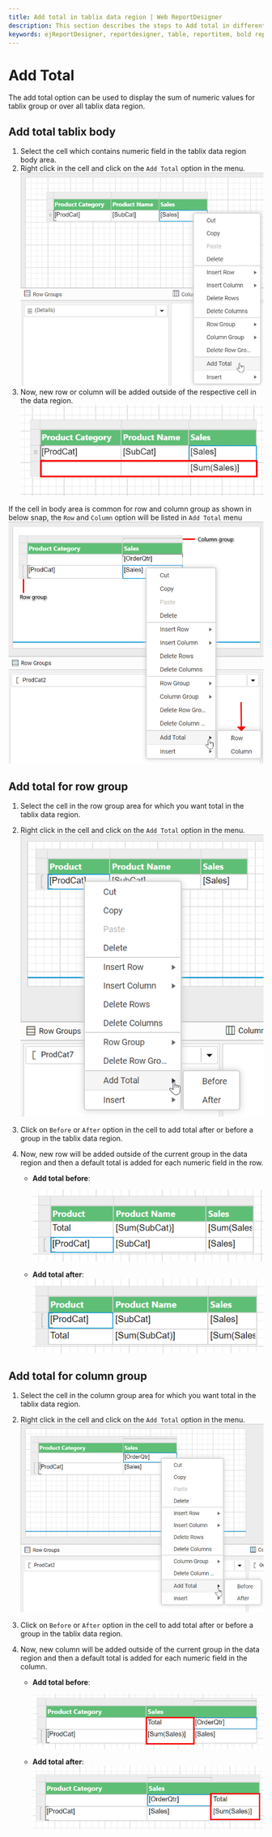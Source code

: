 ```yaml
---
title: Add total in tablix data region | Web ReportDesigner
description: This section describes the steps to Add total in different sections of tablix data region with the Bold Report Designer.
keywords: ejReportDesigner, reportdesigner, table, reportitem, bold reports, documentation, help, ej, user guide, demo, samples, bold reports, bold reporting
---
```


# Add Total

The add total option can be used to display the sum of numeric values for tablix group or over all tablix data region.

## Add total tablix body

1. Select the cell which contains numeric field in the tablix data region body area.
2. Right click in the cell and click on the `Add Total` option in the menu.
![Enable grouping panel](/static/assets/on-premise/images/report-designer/report-items/add-total-to-tablix-data-region/open-cell-menu.png)
3. Now, new row or column will be added outside of the respective cell in the data region.
![Enable grouping panel](/static/assets/on-premise/images/report-designer/report-items/add-total-to-tablix-data-region/add-total-to-body-cell-output.png)

If the cell in body area is common for row and column group as shown in below snap, the `Row` and `Column` option will be listed in `Add Total` menu
![Enable grouping panel](/static/assets/on-premise/images/report-designer/report-items/add-total-to-tablix-data-region/row-and-column-total-menu.png)

## Add total for row group

1. Select the cell in the row group area for which you want total in the tablix data region.
2. Right click in the cell and click on the `Add Total` option in the menu.
![Enable grouping panel](/static/assets/on-premise/images/report-designer/report-items/add-total-to-tablix-data-region/add-total-row-group-menu.png)
3. Click on `Before` or `After` option in the cell to add total after or before a group in the tablix data region.
4. Now, new row will be added outside of the current group in the data region and then a default total is added for each numeric field in the row.

    * **Add total before**:

        ![Enable grouping panel](/static/assets/on-premise/images/report-designer/report-items/add-total-to-tablix-data-region/row-group-add-total-before.png)

    * **Add total after**:
        ![Enable grouping panel](/static/assets/on-premise/images/report-designer/report-items/add-total-to-tablix-data-region/row-group-add-total-after.png)

## Add total for column group

1. Select the cell in the column group area for which you want total in the tablix data region.
2. Right click in the cell and click on the `Add Total` option in the menu.
![Enable grouping panel](/static/assets/on-premise/images/report-designer/report-items/add-total-to-tablix-data-region/add-total-column-group-menu.png)
3. Click on `Before` or `After` option in the cell to add total after or before a group in the tablix data region.
4. Now, new column will be added outside of the current group in the data region and then a default total is added for each numeric field in the column.

    * **Add total before**:

        ![Enable grouping panel](/static/assets/on-premise/images/report-designer/report-items/add-total-to-tablix-data-region/column-group-add-total-before.png)

    * **Add total after**:
        ![Enable grouping panel](/static/assets/on-premise/images/report-designer/report-items/add-total-to-tablix-data-region/column-group-add-total-after.png)